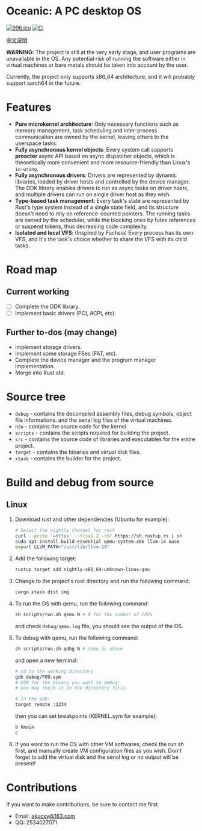 # Oceanic: A PC desktop OS

[![996.icu](https://img.shields.io/badge/link-996.icu-red.svg)](https://996.icu)
[![CI](https://github.com/js2xxx/oceanic/actions/workflows/ci.yml/badge.svg)](https://github.com/js2xxx/oceanic/actions/workflows/ci.yml)

[中文说明](README.zh-cn.md)

**WARNING:** The project is still at the very early stage, and user programs are
unavailable in the OS. Any potential risk of running the software either in 
virtual machines or bare metals should be taken into account by the user.

Currently, the project only supports x86_64 architecture, and it will probably
support aarch64 in the future. 

# Features

- **Pure microkernel architecture**: Only necessary functions such as memory management, task scheduling and inter-process communication are owned by the kernel, leaving others to the userspace tasks.
- **Fully asynchronous kernel objects**: Every system call supports **proactor** async API based on async dispatcher objects, which is theoretically more convenient and more resource-friendly than Linux's `io-uring`.
- **Fully asynchronous drivers**: Drivers are represented by dynamic libraries, loaded by driver hosts and controlled by the device manager. The DDK library enables drivers to run as async tasks on driver hosts, and multiple drivers can run on single driver host as they wish.
- **Type-based task management**: Every task's state are represented by Rust's type system instead of a single state field, and its structure doesn't need to rely on reference-counted pointers. The running tasks are owned by the scheduler, while the blocking ones by futex references or suspend tokens, thus decreasing code complexity.
- **Isolated and local VFS**: (Inspired by Fuchsia) Every process has its own VFS, and it's the task's choice whether to share the VFS with its child tasks.

# Road map

## Current working

- [ ] Complete the DDK library.
- [ ] Implement basic drivers (PCI, ACPI, etc).

## Further to-dos (may change)

- Implement storage drivers.
- Implement some storage FSes (FAT, etc).
- Complete the device manager and the program manager implementation.
- Merge into Rust std.

# Source tree

- `debug` - contains the decompiled assembly files, debug symbols, object file informations. and the serial log files of the virtual machines.
- `h2o` - contains the source code for the kernel.
- `scripts` - contains the scripts required for building the project.
- `src` - contains the source code of libraries and executables for the entire project.
- `target` - contains the binaries and virtual disk files.
- `xtask` - contains the builder for the project.

# Build and debug from source

## Linux

1. Download rust and other dependencies (Ubuntu for example):
   ```sh
   # Select the nightly channel for rust
   curl --proto '=https' --tlsv1.2 -sSf https://sh.rustup.rs | sh
   sudo apt install build-essential qemu-system-x86 llvm-14 nasm
   export LLVM_PATH="/usr/lib/llvm-14"
   ```

2. Add the following target:
   ```sh
   rustup target add nightly-x86_64-unknown-linux-gnu
   ```

3. Change to the project's root directory and run the following command:
   ```sh
   cargo xtask dist img
   ```

4. To run the OS with qemu, run the following command:
   ```sh
   sh scripts/run.sh qemu N # N for the number of CPUs
   ```
   and check `debug/qemu.log` file, you should see the output of the OS.

5. To debug with qemu, run the following command:
   ```sh
   sh scripts/run.sh qdbg N # Same as above
   ```
   and open a new terminal:
   ```sh
   # cd to the working directory
   gdb debug/FOO.sym
   # FOO for the binary you want to debug;
   # you may check it in the directory first.

   # In the gdb:
   target remote :1234
   ```
   then you can set breakpoints (KERNEL.sym for example):
   ```sh
   b kmain
   c
   ```

6. If you want to run the OS with other VM softwares, check the run.sh first,
   and manually create VM configuration files as you wish. Don't forget to add
   the virtual disk and the serial log or no output will be present!

# Contributions

If you want to make contributions, be sure to contact me first.
* Email: [akucxy@163.com](mailto:akucxy@163.com)
* QQ: 2534027071
